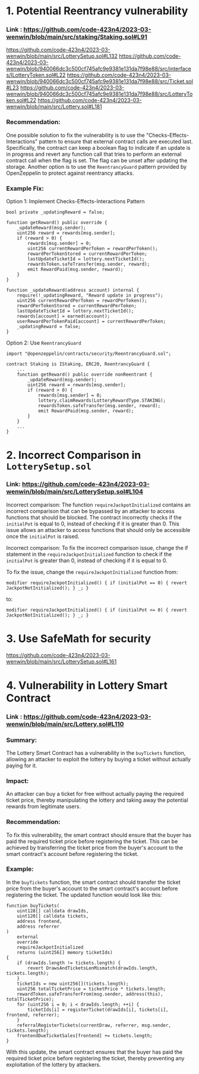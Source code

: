 # 1. Potential Reentrancy vulnerability
 
### Link : https://github.com/code-423n4/2023-03-wenwin/blob/main/src/staking/Staking.sol#L91
https://github.com/code-423n4/2023-03-wenwin/blob/main/src/LotterySetup.sol#L132
https://github.com/code-423n4/2023-03-wenwin/blob/940066dc3c500cf745afc9e9381e131da7f98e88/src/interfaces/ILotteryToken.sol#L22
https://github.com/code-423n4/2023-03-wenwin/blob/940066dc3c500cf745afc9e9381e131da7f98e88/src/Ticket.sol#L23
https://github.com/code-423n4/2023-03-wenwin/blob/940066dc3c500cf745afc9e9381e131da7f98e88/src/LotteryToken.sol#L22
https://github.com/code-423n4/2023-03-wenwin/blob/main/src/Lottery.sol#L181

### Recommendation: 

One possible solution to fix the vulnerability is to use the "Checks-Effects-Interactions" pattern to ensure that external contract calls are executed last. Specifically, the contract can keep a boolean flag to indicate if an update is in progress and revert any function call that tries to perform an external contract call when the flag is set. The flag can be unset after updating the storage. Another option is to use the `ReentrancyGuard` pattern provided by OpenZeppelin to protect against reentrancy attacks.

### Example Fix:

Option 1: Implement Checks-Effects-Interactions Pattern

```
bool private _updatingReward = false;

function getReward() public override {
    _updateReward(msg.sender);
    uint256 reward = rewards[msg.sender];
    if (reward > 0) {
        rewards[msg.sender] = 0;
        uint256 currentRewardPerToken = rewardPerToken();
        rewardPerTokenStored = currentRewardPerToken;
        lastUpdateTicketId = lottery.nextTicketId();
        rewardsToken.safeTransfer(msg.sender, reward);
        emit RewardPaid(msg.sender, reward);
    }
}

function _updateReward(address account) internal {
    require(!_updatingReward, "Reward update in progress");
    uint256 currentRewardPerToken = rewardPerToken();
    rewardPerTokenStored = currentRewardPerToken;
    lastUpdateTicketId = lottery.nextTicketId();
    rewards[account] = earned(account);
    userRewardPerTokenPaid[account] = currentRewardPerToken;
    _updatingReward = false;
}
```

Option 2: Use `ReentrancyGuard`

```
import "@openzeppelin/contracts/security/ReentrancyGuard.sol";

contract Staking is IStaking, ERC20, ReentrancyGuard {
    ...
    function getReward() public override nonReentrant {
        _updateReward(msg.sender);
        uint256 reward = rewards[msg.sender];
        if (reward > 0) {
            rewards[msg.sender] = 0;
            lottery.claimRewards(LotteryRewardType.STAKING);
            rewardsToken.safeTransfer(msg.sender, reward);
            emit RewardPaid(msg.sender, reward);
        }
    }
    ...
}
```

# 2. Incorrect Comparison in `LotterySetup.sol`

### Link: https://github.com/code-423n4/2023-03-wenwin/blob/main/src/LotterySetup.sol#L104

Incorrect comparison: The function `requireJackpotInitialized` contains an incorrect comparison that can be bypassed by an attacker to access functions that should be blocked. The contract incorrectly checks if the `initialPot` is equal to 0, instead of checking if it is greater than 0. This issue allows an attacker to access functions that should only be accessible once the `initialPot` is raised.

Incorrect comparison: To fix the incorrect comparison issue, change the if statement in the `requireJackpotInitialized` function to check if the `initialPot` is greater than 0, instead of checking if it is equal to 0.

To fix the issue, change the `requireJackpotInitialized` function from:

```
modifier requireJackpotInitialized() { if (initialPot == 0) { revert JackpotNotInitialized(); } _; }
```

to:

```
modifier requireJackpotInitialized() { if (initialPot <= 0) { revert JackpotNotInitialized(); } _; }
```

# 3.  Use SafeMath for security

https://github.com/code-423n4/2023-03-wenwin/blob/main/src/LotterySetup.sol#L161

# 4. Vulnerability in Lottery Smart Contract

### Link : https://github.com/code-423n4/2023-03-wenwin/blob/main/src/Lottery.sol#L110

### Summary: 

The Lottery Smart Contract has a vulnerability in the `buyTickets` function, allowing an attacker to exploit the lottery by buying a ticket without actually paying for it.

### Impact: 

An attacker can buy a ticket for free without actually paying the required ticket price, thereby manipulating the lottery and taking away the potential rewards from legitimate users.

### Recommendation: 

To fix this vulnerability, the smart contract should ensure that the buyer has paid the required ticket price before registering the ticket. This can be achieved by transferring the ticket price from the buyer's account to the smart contract's account before registering the ticket.

### Example:

In the `buyTickets` function, the smart contract should transfer the ticket price from the buyer's account to the smart contract's account before registering the ticket. The updated function would look like this:

```
function buyTickets(
    uint128[] calldata drawIds,
    uint120[] calldata tickets,
    address frontend,
    address referrer
)
    external
    override
    requireJackpotInitialized
    returns (uint256[] memory ticketIds)
{
    if (drawIds.length != tickets.length) {
        revert DrawsAndTicketsLenMismatch(drawIds.length, tickets.length);
    }
    ticketIds = new uint256[](tickets.length);
    uint256 totalTicketPrice = ticketPrice * tickets.length;
    rewardToken.safeTransferFrom(msg.sender, address(this), totalTicketPrice);
    for (uint256 i = 0; i < drawIds.length; ++i) {
        ticketIds[i] = registerTicket(drawIds[i], tickets[i], frontend, referrer);
    }
    referralRegisterTickets(currentDraw, referrer, msg.sender, tickets.length);
    frontendDueTicketSales[frontend] += tickets.length;
}
```

With this update, the smart contract ensures that the buyer has paid the required ticket price before registering the ticket, thereby preventing any exploitation of the lottery by attackers.
